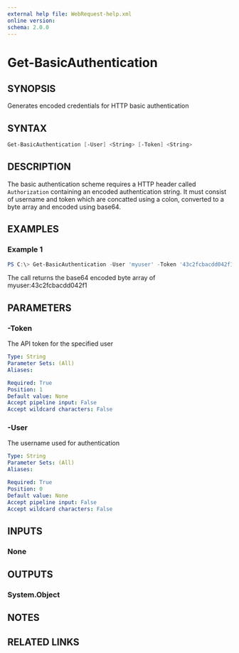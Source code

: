 ```yaml
---
external help file: WebRequest-help.xml
online version: 
schema: 2.0.0
---
```

# Get-BasicAuthentication

## SYNOPSIS

Generates encoded credentials for HTTP basic authentication

## SYNTAX

```powershell
Get-BasicAuthentication [-User] <String> [-Token] <String>
```

## DESCRIPTION

The basic authentication scheme requires a HTTP header called `Authorization` containing an encoded authentication string. It must consist of username and token which are concatted using a colon, converted to a byte array and encoded using base64.

## EXAMPLES

### Example 1

```powershell
PS C:\> Get-BasicAuthentication -User 'myuser' -Token '43c2fcbacdd042f1'
```

The call returns the base64 encoded byte array of myuser:43c2fcbacdd042f1

## PARAMETERS

### -Token

The API token for the specified user

```yaml
Type: String
Parameter Sets: (All)
Aliases:

Required: True
Position: 1
Default value: None
Accept pipeline input: False
Accept wildcard characters: False
```

### -User

The username used for authentication

```yaml
Type: String
Parameter Sets: (All)
Aliases: 

Required: True
Position: 0
Default value: None
Accept pipeline input: False
Accept wildcard characters: False
```

## INPUTS

### None

## OUTPUTS

### System.Object

## NOTES

## RELATED LINKS
